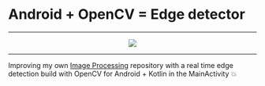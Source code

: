 # Android + OpenCV = Edge detector

---
<div align="center">
  <img src="giffy.gif"/>
</div>

---

Improving my own [Image Processing](https://github.com/enzoftware/images-processing) repository with a real time edge detection build with OpenCV for Android + Kotlin in the MainActivity :boom:
